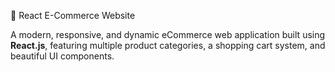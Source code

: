 🛒 React E-Commerce Website

A modern, responsive, and dynamic eCommerce web application built using **React.js**, featuring multiple product categories, a shopping cart system, and beautiful UI components.